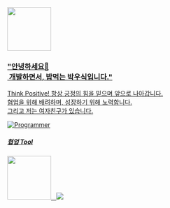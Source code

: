 <a href="https://www.youtube.com/watch?v=w9DfC2BHGPA" target="_blank">
<img src="https://www.google.com/images/branding/googlelogo/1x/googlelogo_color_272x92dp.png" width="100px">

<div align="left">

<h3>"안녕하세요👋<br>
&nbsp;개발하면서, 밥먹는 박우식입니다."</h3>

<p>Think Positive! 항상 긍정의 힘을 믿으며 앞으로 나아갑니다.<br>
협업을 위해 배려하며, 성장하기 위해 노력합니다.<br>
그리고 저는 여자친구가 있습니다.</p>

![Programmer](https://example.com/path/to/programmer-image.png)

<h5>협업 Tool</h5>
<img src = "https://img.shields.io/badge/Slack-4A154B?style=for-the-badge&logo=slack&logoColor=white" width="100px"> &nbsp; <img src = "https://img.shields.io/badge/Jira-0052CC?style=for-the-badge&logo=Jira&logoColor=white">
</div>
